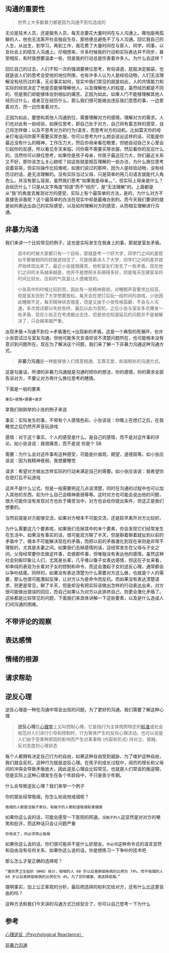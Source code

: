 ## 沟通的重要性

> 世界上大多数暴力都是因为沟通不到位造成的

无论是技术人员，还是服务人员，每天总要花大量时间在与人沟通上。哪怕是再孤僻的人，他也无法离开社会独自生存，那他便总避免不了与人沟通。回忆我自己的人生，从出生，到学习，再到工作，我花费了大量时间在与家人，同学，同事，以及社会上的陌生人沟通上。仔细想来，许多时候我的行动和实际表达并不同步，甚至相反，有时我想要温柔一些，但是我的行动总是伤害着许多人。为什么会这样？

回忆自己的过去，人们不知一次的强调要换位思考，有俗语道，屁股决定脑袋，也就是说人们的思考会受他的地位所限，也有许多人认为人是经验动物，人们无法理解没有经历过的事，无论事实如何，现实中我们常见的就是如此，人的共情能力和实际的经验决定了他是否能够理解他人，以及理解他人的程度，虽然经历都是不同的，但是我们却能够体会到相似的痛苦。正因为如此，如果人门不能够理解其他人经历过什么，或者正在经历什么，那么我们很可能做出违反我们意愿的事，一边爱着对方，而一边伤害着对方。

正因为如此，要想和其他人沟通到位，需要理解对方的感情，理解对方的需求。人们也对此有一些经验，如换位思考，即自己处于对方，自己将有着怎样的感受，自己将怎样做；以及不思考对方的行为/语言，而思考对方的动机，比如莫天你的母亲打电话问你需不需要买厚衣服，你可以思考为什么她会说出这样的话，可能是你最近没有什么的精神，工作压力大，然后你母亲看在眼里，但她自动自己关心里会引起你的反感，所以看见冬天来临，问你需不需要买厚衣服，然后看你的反应什么的，当然你可以换位思考，如果你是孩子母亲，你孩子最近压力大，你们最近关系又不好，那你该怎么关心她呢？如这些就是相互理解的一些办法，为什么换位思考说着容易，但实际操作比较难呢，如我们说过的那样，因为人是经验动物，没有经历过的话，是无法理解的。没有实际当过父母，只是简单的用几句语言就能代入角色么，并没有那么容易，虽然我们思考“如果我是母亲。。”，但实际上母亲是什么？会经历什么？只是从文字角度“知道”而不“经历”，是“无法理解”的。上面都是从“我”的角度去推测对方的感受，实际上有个最简单的方法，是的，为什么对方不直接告诉我呢？这个最简单的办法在现实中却是最难办到的。而今天我们要讲的就是如何表达出自己的实际感受，以及如何理解对方的感受，从而相互理解进行沟通。

## 非暴力沟通

我们来讲一个比较常见的例子，这也是实际发生在我身上的事，那就是室友矛盾。

> 高中的时候大家都只有一个目标，那就是考一个好大学，同学门之间的差距似乎都被相同的校服遮挡住了，可是随着进入了大学，同学们之间的差异就开始体现出来了。最近小张就很痛苦，他和室友们发生了一些矛盾，现在他们之间的关系越来越差，他并不是想把关系搞得多好，但是每天在寝室呆的时间比较长，压抑的气氛是让人很难受的。
>
> 小张高中的时候比较刻苦，因此有一些精神衰弱，对睡眠声音要求比较高，但是室友则到了大学想要放松，每天会在熄灯后玩一段时间的游戏，小张因此睡眠不足，每天精神状态很差，但是又由于小张性格孤僻，不会与人沟通，多次尝试都以失败告终，最后以此为契机，之后小张与室友多次爆发一些矛盾，现在小张正在考虑搬出去住，但是他也知道延后的问题并不是被解决了，只会越来越严重。

出现矛盾->沟通不到位->矛盾激化->出现新的矛盾，这是一个典型的死循环，也许小张尝试过与室友沟通，但他可能多次言语却说不清楚问题所在，也可能根本没有意识到问题所在。现在为了解决这个问题，我们来了解一下非暴力沟通这种沟通方式。

> **非暴力沟通**是一种能够使人们情意相通、互尊互爱、和谐相处的沟通方式。

这是句废话，所谓的非暴力沟通就是沟通时把你的想法，你的感情，你的需求全部告诉对方，不要让对方再什么换位思考的瞎猜。

下面是一般的要素

```
事实+感情+需要+请求
```

拿我们刚刚举的小张的例子来说

事实：实际发生的事，不带有个人感情色彩。小张该说：你晚上在熄灯之后，在我睡觉之后仍然开声音玩游戏

感情：对于这个事实，个人的感受是什么。是自己的感情，而不是对这件事的评论。如小张该说：我很痛苦，而不是说 你是个 SB

需要：为什么会对这件事有这种感受，可能是价值观，期望，道德观等。如小张应该说：因为我精神衰弱，我想要睡觉

请求：希望对方做出怎样实际的行动来满足自己的需要。如小张应该说：我希望你在熄灯后不玩游戏

这并不是什么公式，但是一般需要把这几点说清楚，同时在沟通的过程中也可以加入其他的东西，如为什么自己会精神衰弱等等。这时对方也可能会说出他的问题，很大可能你没有发现对方也处于痛苦当中，对方也会给你提出条件，但这正是我们想要的。

当然前提是对方能够交流，如果对方根本不可能交流，还是趁早离开对方比较好。

为什么需要这几个要素呢，如果我们去掉其中的末个要素，你会发现它们经常发生在生活中。如果没有事实的话，很可能双方聊了半天，但是聊着聊着就扯到以前的矛盾中了，根本不可能解决现在的矛盾，而把以前的矛盾激化到现在来则是非常不理智的，尤其是夫妻之间。如果我们去掉感情的话，这经常发生在父母与子女之间，父母经常要你去做这件事，去做那件事，但唯独没有表达他的感情，虽然这种社会刻板印象让人们，尤其是长辈，几乎难以像子女表达感情，但这在子女来看，却单纯的表现为长辈对子女的控制和命令，而这会激起子女的逆反心理，通常都会以争吵结尾。同样的，如果没有表达清楚为什么需要对方这么做，也就是个人的需要，那么也很可能激起反弹，让对方认为是命令而反抗。而如果没有表达清楚请求，则更是常见，聊了半天，但是却没有把实际该做出怎样的行动表达出来，对方很可能做出错误的回应，而自己如果认为对方以此排挤自己，则更会激化矛盾了。这些都是比较常见的问题，下面我们来具体讲解一下这些要素，以及是什么造成人们间沟通的困难。

## 不带评论的观察













## 表达感情

## 情绪的根源

## 请求帮助

## 逆反心理

逆反心理是一种在沟通中常会出现的问题，为了更好的沟通，我们需要了解这种心理

> **逆反心理**在[心理学](https://wiki.mbalib.com/wiki/心理学)上又叫控制心理，它是指行为主体按照特定的[标准](https://wiki.mbalib.com/wiki/标准)或社会规范对人们进行引导和控制时，行为客体产生的反向心理活动。也可以说是人们由于受某种原因的影响而产生对某事物 (内容和形式) 持对立、抵触、反对态度的心理状态 

每个人都拥有决定自己行为的自由，如果这种自由受到威胁，为了维护这种自由，我们就会反抗，这种行为就是逆反心理。在孩子的成长过程中，阅历的增长和父母间的冲突会导致矛盾放大，因此逆反心理会比较常见，也就是人们常说的叛逆期，但是实际上这种心理发生在各个年龄段中，不只是青少年期。

什么会导致逆反心理？我们来举一个例子

你的朋友经常吸烟，你怎么劝说他戒烟呢？

```
吸烟的人都是没脑子家伙，有脑子的人都知道吸烟有害健康
```

如果你这么说的话，可能会感受一下医院的网速。`没脑子的人`这显然是对对方的嘲笑和批评，而这种话只会让问题严重

```
你爸说了，你必须停止吸烟
```

如果你这么说的话，你们很可能并不是什么好朋友。`你必须`这种命令式的语言显然和自由没有任何关系，如果你这么说的话，你是想练习一下争吵的技术吧

那么怎么才是正确的选择呢？

```
“据世界卫生组织（WHO）统计，吸咽的人 60 岁以后患肺部疾病的比例为 74%，而不吸烟的人 60 岁以后患肺部疾病的比例仅为 4%。为了您的健康，请选择戒烟。”
```

摆明事实，加上公正客观的分析，最后把选择的权利交给对方，还有什么比这更自由的吗？

这种方法和我们今天讲的沟通方式已经契合了，你可以自己思考一下为什么

##  参考

[心理逆反（Psychological Reactance）](https://mp.weixin.qq.com/s/F5XvL8fnipNJkWz4yPVGSQ)

[非暴力沟通](https://m.douban.com/book/subject/3533221/)